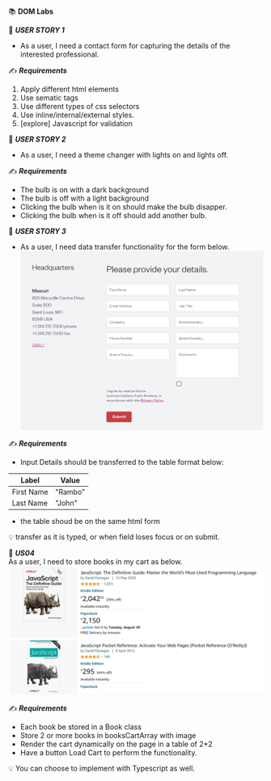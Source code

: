 :books: **DOM Labs**  

:beginner: _**USER STORY 1**_ 

- As a user, I need a contact form for capturing the details of the interested professional.

:writing_hand: **_Requirements_**  
1. Apply different html elements
2. Use sematic tags
3. Use different types of css selectors
4. Use inline/internal/external styles.
5. [explore] Javascript for validation 


:beginner: _**USER STORY 2**_ 
- As a user, I need a theme changer with lights on and lights off.


:writing_hand: **_Requirements_**
  
  - The bulb is on with a dark background
  - The bulb is off with a light background
  - Clicking the bulb when is it on should make the bulb disapper.
  - Clicking the bulb when is it off should add another bulb.


:beginner: _**USER STORY 3**_
- As a user, I need data transfer functionality for the form below.
![](img/Contacts%20Form.png)  


:writing_hand: **_Requirements_**
  
  - Input Details should be transferred to the table format below:
  
| Label | Value |
|-|-|
| First Name | "Rambo" |
| Last Name | "John" |

- the table shoud be on the same html form

:bulb: transfer as it is typed, or when field loses focus or on submit.


:beginner: _**US04**_  
As a user, I need to store books in my cart as below.
![](img/bookcart.png)  

:writing_hand: **_Requirements_**
  
  - Each book be stored in a Book class
  - Store 2 or more books in booksCartArray with image
  - Render the cart dynamically on the page in a table of 2*2
  - Have a button Load Cart to perform the functionality.


:bulb: You can choose to implement with Typescript as well.